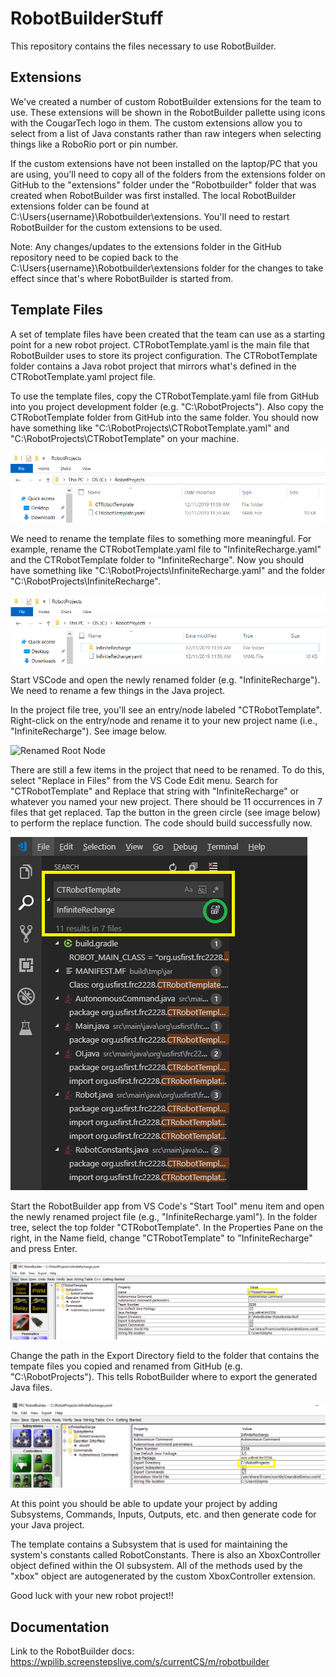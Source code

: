 # RobotBuilderStuff
 
 This repository contains the files necessary to use RobotBuilder.
 
## Extensions
 
 We've created a number of custom RobotBuilder extensions for the team to use. These extensions will be shown in the RobotBuilder pallette using icons with the CougarTech logo in them. The custom extensions allow you to select from a list of Java constants rather than raw integers when selecting things like a RoboRio port or pin number.
 
 If the custom extensions have not been installed on the laptop/PC that you are using, you'll need to copy all of the folders from the extensions folder on GitHub to the "extensions" folder under the "Robotbuilder" folder that was created when RobotBuilder was first installed. The local RobotBuilder extensions folder can be found at C:\Users\{username}\Robotbuilder\extensions. You'll need to restart RobotBuilder for the custom extensions to be used.
 
 Note: Any changes/updates to the extensions folder in the GitHub repository need to be copied back to the C:\Users\{username}\Robotbuilder\extensions folder for the changes to take effect since that's where RobotBuilder is started from.
 
## Template Files
 
 A set of template files have been created that the team can use as a starting point for a new robot project. CTRobotTemplate.yaml is the main file that RobotBuilder uses to store its project configuration. The CTRobotTemplate folder contains a Java robot project that mirrors what's defined in the CTRobotTemplate.yaml project file.
 
 To use the template files, copy the CTRobotTemplate.yaml file from GitHub into you project development folder (e.g. "C:\RobotProjects\"). Also copy the CTRobotTemplate folder from GitHub into the same folder. You should now have something like "C:\RobotProjects\CTRobotTemplate.yaml" and "C:\RobotProjects\CTRobotTemplate\" on your machine.
 
 ![Template Files](/ReadMeImages/TemplateFiles.png)
 
 We need to rename the template files to something more meaningful. For example, rename the CTRobotTemplate.yaml file to "InfiniteRecharge.yaml" and the CTRobotTemplate folder to "InfiniteRecharge". Now you should have something like "C:\RobotProjects\InfiniteRecharge.yaml" and the folder "C:\RobotProjects\InfiniteRecharge\".
 
 ![Renamed Template Files](/ReadMeImages/RenamedTemplateFiles.png)
 
 Start VSCode and open the newly renamed folder (e.g. "InfiniteRecharge"). We need to rename a few things in the Java project. 
 
 In the project file tree, you'll see an entry/node labeled "CTRobotTemplate". Right-click on the entry/node and rename it to your new project name (i.e., "InfiniteRecharge"). See image below. 
 
  ![Renamed Root Node](/ReadMeImages/RenamedRootNode.png)
  
 There are still a few items in the project that need to be renamed. To do this, select "Replace in Files" from the VS Code Edit menu. Search for "CTRobotTemplate" and Replace that string with "InfiniteRecharge" or whatever you named your new project. There should be 11 occurrences in 7 files that get replaced. Tap the button in the green circle (see image below) to perform the replace function. The code should build successfully now.
 
 ![Renamed Files](/ReadMeImages/RenamedFiles.png)
 
 Start the RobotBuilder app from VS Code's "Start Tool" menu item and open the newly renamed project file (e.g., "InfiniteRecharge.yaml"). In the folder tree, select the top folder "CTRobotTemplate". In the Properties Pane on the right, in the Name field, change "CTRobotTemplate" to "InfiniteRecharge" and press Enter. 
 
 ![Robot Builder Name Field](/ReadMeImages/RobotBuilderName.png)
 
 Change the path in the Export Directory field to the folder that contains the tempate files you copied and renamed from GitHub (e.g. "C:\RobotProjects\"). This tells RobotBuilder where to export the generated Java files.
 
 ![Robot Builder Export Directory](/ReadMeImages/RobotBuilderExport.png)
 
 At this point you should be able to update your project by adding Subsystems, Commands, Inputs, Outputs, etc. and then generate code for your Java project.
 
 The template contains a Subsystem that is used for maintaining the system's constants called RobotConstants. There is also an XboxController object defined within the OI subsystem. All of the methods used by the "xbox" object are autogenerated by the custom XboxController extension.
 
 Good luck with your new robot project!!
 
## Documentation
 
 Link to the RobotBuilder docs: https://wpilib.screenstepslive.com/s/currentCS/m/robotbuilder
 
 
